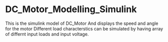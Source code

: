 # DC_Motor_Modelling_Simulink
This is the simulink model of DC_Motor
And displays the speed and angle for the motor
Different load characterstics can be simulated by having array of differnt input loads and input voltage.

